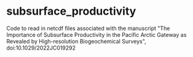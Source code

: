 # subsurface_productivity
Code to read in netcdf files associated with the manuscript "The Importance of Subsurface Productivity in the Pacific Arctic Gateway as Revealed by High-resolution Biogeochemical Surveys", doi:10.1029/2022JC019292
